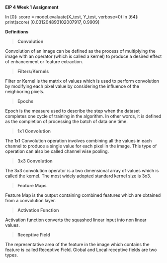 **EIP 4  Week 1  Assignment**

In [0]:
score = model.evaluate(X_test, Y_test, verbose=0)
In [64]:
print(score)
[0.031204893102007917, 0.9909]

**Definitions**

>**Convolution**

Convolution of an image can be defined as the process of multiplying the image with an operator (which is called a kernel) to produce a desired effect of enhancement or feature extraction.

>**Filters/Kernels**

Filter or Kernel is the matrix of values which is used to perform convolution by modifying each pixel value by considering the influence of the neighboring pixels.

>**Epochs**

Epoch is the measure used to describe the step when the dataset completes one cycle of training in the algorithm. In other words, it is defined as the completion of processing the batch of data one time.

>**1x1 Convolution**

The 1x1 Convolution operation involves combining all the values in each channel to produce a single value for each pixel in the image. This type of operation can also be called channel wise pooling.

>**3x3 Convolution**

The 3x3 convolution operator is a two dimensional array of values which is called the kernel. The most widely adopted standard kernel size is 3x3. 

>**Feature Maps**

Feature Map is the output containing combined features which are obtained from a convolution layer. 

>**Activation Function**

Activation function converts the squashed linear input into non linear values.

>**Receptive Field**

The representative area of the feature in the image which contains the feature is called Receptive Field. Global and Local receptive fields are two types.
